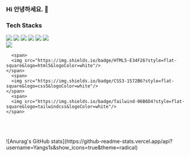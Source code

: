 ### Hi 안녕하세요. 👋

<!--
**Yangs1s/Yangs1s** is a ✨ _special_ ✨ repository because its `README.md` (this file) appears on your GitHub profile.

Here are some ideas to get you started:

- 🔭 I’m currently working on ...
- 🌱 I’m currently learning ...
- 👯 I’m looking to collaborate on ...
- 🤔 I’m looking for help with ...
- 💬 Ask me about ...
- 📫 How to reach me: ...
- 😄 Pronouns: ...
- ⚡ Fun fact: ...
-->
### Tech Stacks 

  <div class="flex-container"><!-- .element: style="display: flex; flex-direction: row;" -->
    <span>
      <img src="https://img.shields.io/badge/Vue-4FC08D?style=flat-square&logo=vuedotjs&logoColor=white"/>
    </span>
    <span>
    <img src="https://img.shields.io/badge/React-61DAFB?style=flat-square&logo=react&logoColor=white"/>
    </span>
    <span>
      <img src="https://img.shields.io/badge/Next.js-000000?style=flat-square&logo=nextdotjs&logoColor=white"/>
    </span>
    <span>
      <img src="https://img.shields.io/badge/TypeScript-3178C6?style=flat-square&logo=typescript&logoColor=white"/>
    </span>
      <span>
      <img src="https://img.shields.io/badge/JavaScript-F7DF1E?style=flat-square&logo=javascript&logoColor=white"/>
    </span>
    <span>
      <img src="https://img.shields.io/badge/FireBase-FFCA28?style=flat-square&logo=firebase&logoColor=white"/>
    </span>
  <br/>
      <span>
      <img src="https://img.shields.io/badge/Vite-646CFF?style=flat-square&logo=vite&logoColor=white"/>
    </span>
  
      <span>
      <img src="https://img.shields.io/badge/HTML5-E34F26?style=flat-square&logo=html5&logoColor=white"/>
    </span>
      <span>
      <img src="https://img.shields.io/badge/CSS3-1572B6?style=flat-square&logo=css5&logoColor=white"/>
    </span>
      <span>
      <img src="https://img.shields.io/badge/Tailwind-06B6D4?style=flat-square&logo=tailwindcss&logoColor=white"/>
    </span>
</div>   

          
          
<br/>
<br/>
<br/>
![Anurag's GitHub stats](https://github-readme-stats.vercel.app/api?username=Yangs1s&show_icons=true&theme=radical)
